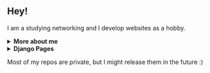 ## Hey!

I am a studying networking and I develop websites as a hobby.

<details>
  <summary><b>More about me</b></summary>

  - **Languages:** Python, HTML (+ Django templates), CSS, JavaScript
  - **Languages I am learning:** C#
  - **Frameworks:** Django
  - **Databases:** PostgreSQL, SQLite
  - **IDE:** Visual Studio Code
</details>

<details>
 <summary><b>Django Pages</b></summary>
  - **I haven't released any yet, but once I do they will appear here.**
</details>

Most of my repos are private, but I might release them in the future :)
